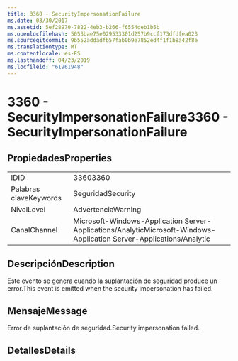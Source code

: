 ```yaml
---
title: 3360 - SecurityImpersonationFailure
ms.date: 03/30/2017
ms.assetid: 5ef28970-7822-4eb3-b266-f6554deb1b5b
ms.openlocfilehash: 5053bae75e029533301d257b9ccf173dfdfea023
ms.sourcegitcommit: 9b552addadfb57fab0b9e7852ed4f1f1b8a42f8e
ms.translationtype: MT
ms.contentlocale: es-ES
ms.lasthandoff: 04/23/2019
ms.locfileid: "61961948"
---
```

# <a name="3360---securityimpersonationfailure"></a><span data-ttu-id="e09f9-102">3360 - SecurityImpersonationFailure</span><span class="sxs-lookup"><span data-stu-id="e09f9-102">3360 - SecurityImpersonationFailure</span></span>
## <a name="properties"></a><span data-ttu-id="e09f9-103">Propiedades</span><span class="sxs-lookup"><span data-stu-id="e09f9-103">Properties</span></span>  
  
|||  
|-|-|  
|<span data-ttu-id="e09f9-104">ID</span><span class="sxs-lookup"><span data-stu-id="e09f9-104">ID</span></span>|<span data-ttu-id="e09f9-105">3360</span><span class="sxs-lookup"><span data-stu-id="e09f9-105">3360</span></span>|  
|<span data-ttu-id="e09f9-106">Palabras clave</span><span class="sxs-lookup"><span data-stu-id="e09f9-106">Keywords</span></span>|<span data-ttu-id="e09f9-107">Seguridad</span><span class="sxs-lookup"><span data-stu-id="e09f9-107">Security</span></span>|  
|<span data-ttu-id="e09f9-108">Nivel</span><span class="sxs-lookup"><span data-stu-id="e09f9-108">Level</span></span>|<span data-ttu-id="e09f9-109">Advertencia</span><span class="sxs-lookup"><span data-stu-id="e09f9-109">Warning</span></span>|  
|<span data-ttu-id="e09f9-110">Canal</span><span class="sxs-lookup"><span data-stu-id="e09f9-110">Channel</span></span>|<span data-ttu-id="e09f9-111">Microsoft-Windows-Application Server-Applications/Analytic</span><span class="sxs-lookup"><span data-stu-id="e09f9-111">Microsoft-Windows-Application Server-Applications/Analytic</span></span>|  
  
## <a name="description"></a><span data-ttu-id="e09f9-112">Descripción</span><span class="sxs-lookup"><span data-stu-id="e09f9-112">Description</span></span>  
 <span data-ttu-id="e09f9-113">Este evento se genera cuando la suplantación de seguridad produce un error.</span><span class="sxs-lookup"><span data-stu-id="e09f9-113">This event is emitted when the security impersonation has failed.</span></span>  
  
## <a name="message"></a><span data-ttu-id="e09f9-114">Mensaje</span><span class="sxs-lookup"><span data-stu-id="e09f9-114">Message</span></span>  
 <span data-ttu-id="e09f9-115">Error de suplantación de seguridad.</span><span class="sxs-lookup"><span data-stu-id="e09f9-115">Security impersonation failed.</span></span>  
  
## <a name="details"></a><span data-ttu-id="e09f9-116">Detalles</span><span class="sxs-lookup"><span data-stu-id="e09f9-116">Details</span></span>
